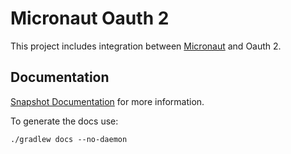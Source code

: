 # Micronaut Oauth 2

This project includes integration between [Micronaut](http://micronaut.io) and Oauth 2.

## Documentation

[Snapshot Documentation](https://micronaut-projects.github.io/micronaut-oauth2/snapshot/guide/index.html) for more information.

To generate the docs use: 

`./gradlew docs --no-daemon`

